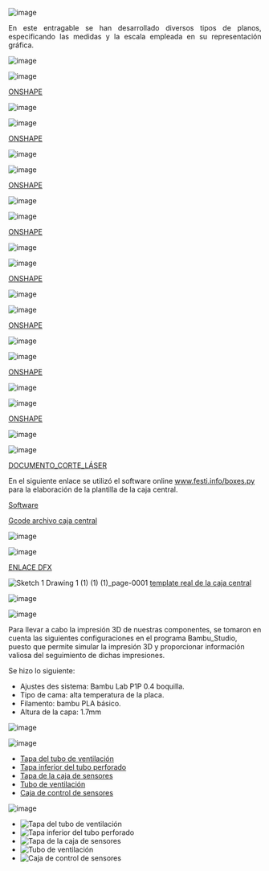 ![image](https://github.com/Fx2048/Team_4_FdD/assets/131219987/475503de-ad4d-46b4-bdf4-565ac637bf09)



<p align="justify">
  En este entragable se han desarrollado diversos tipos de planos, especificando las medidas y la escala empleada en su 
  representación gráfica.
 </p>

![image](https://github.com/Fx2048/Team_4_FdD/assets/131219987/704cac58-a135-4a6e-afca-bfefcfb4212d)



![image](https://github.com/Fx2048/Team_4_FdD/blob/main/Im%C3%A1genes/planos/plano%20general.png)

[ONSHAPE](https://cad.onshape.com/documents/abdf9a93153ae0cff690ce01/w/0f25dce1825e5c7b0e513c2e/e/e05ece0ddaee348aff5f31f4)

![image](https://github.com/Fx2048/Team_4_FdD/assets/131219987/f84388dc-3aaa-444a-857e-dc8833048ff5)


![image](https://github.com/Fx2048/Team_4_FdD/blob/main/Im%C3%A1genes/planos/Caja%20del%20sensor%20tubo%20Drawing%201.png)

[ONSHAPE](https://cad.onshape.com/documents/abdf9a93153ae0cff690ce01/w/0f25dce1825e5c7b0e513c2e/e/41b6131b445da347f293c4ef)

![image](https://github.com/Fx2048/Team_4_FdD/assets/131219987/d8cf2de4-e7c6-45da-a84c-5a65abaecb9a)


![image](https://github.com/Fx2048/Team_4_FdD/blob/main/Im%C3%A1genes/planos/Tapa%20base%20Drawing%201%20(1).png)

[ONSHAPE](https://cad.onshape.com/documents/abdf9a93153ae0cff690ce01/w/0f25dce1825e5c7b0e513c2e/e/bebfb8ad76fc56d8f09fcbac)

![image](https://github.com/Fx2048/Team_4_FdD/assets/131219987/72ba34f4-65cb-4edf-9cc5-092272fd0997)


![image](https://github.com/Fx2048/Team_4_FdD/blob/main/Im%C3%A1genes/planos/Tapa%20de%20la%20caja%20Drawing%201%20(1).png)

[ONSHAPE](https://cad.onshape.com/documents/abdf9a93153ae0cff690ce01/w/0f25dce1825e5c7b0e513c2e/e/7b0b3b625309eafb34d392a6)


![image](https://github.com/Fx2048/Team_4_FdD/assets/131219987/f0d8151f-eabf-42e5-afb3-9e28503349f7)


![image](https://github.com/Fx2048/Team_4_FdD/blob/main/Im%C3%A1genes/planos/ensamblaje%20de%20las%20tapas.png)

[ONSHAPE](https://cad.onshape.com/documents/abdf9a93153ae0cff690ce01/w/0f25dce1825e5c7b0e513c2e/e/75290495f1c6b86d3eabc5a4)

![image](https://github.com/Fx2048/Team_4_FdD/assets/131219987/7727bd82-5319-4ab5-8f93-67c6528bb731)


![image](https://github.com/Fx2048/Team_4_FdD/blob/main/Im%C3%A1genes/planos/ensamblaje%20del%20tubo%20Drawing%201.png)

[ONSHAPE](https://cad.onshape.com/documents/abdf9a93153ae0cff690ce01/w/0f25dce1825e5c7b0e513c2e/e/806d9a40f8296d692cbd69cf)

![image](https://github.com/Fx2048/Team_4_FdD/assets/131219987/d16ac6b5-6736-46e0-b2ef-35488022003a)


![image](https://github.com/Fx2048/Team_4_FdD/blob/main/Im%C3%A1genes/planos/Ensamblaje%20CO2%20Drawing%201.png)

[ONSHAPE](https://cad.onshape.com/documents/abdf9a93153ae0cff690ce01/w/0f25dce1825e5c7b0e513c2e/e/a92f1a1f2a5849794e21781a)

![image](https://github.com/Fx2048/Team_4_FdD/assets/131219987/d9727cef-bb8e-4724-b295-42d93a41ce60)


![image](https://github.com/Fx2048/Team_4_FdD/blob/main/Im%C3%A1genes/planos/Plano%20caja.png)

[ONSHAPE](https://cad.onshape.com/documents/7a7f94140b8d86c7ea033ef1/w/e999b315eef8267ad934f188/e/3a5b9aa109ccecf3491c6d49)

![image](https://github.com/Fx2048/Team_4_FdD/assets/131219987/067083ae-f0c6-43d2-a9bf-8007ca0e94d4)


![image](https://github.com/Fx2048/Team_4_FdD/blob/b131a712a3a234da5fbe5e0f3250793a9a74a77f/Im%C3%A1genes/Plano_para_corte_laser_caja.png)

[DOCUMENTO_CORTE_LÁSER](https://github.com/Fx2048/Team_4_FdD/blob/main/Hadware/Prototipado/BOXCENTRAL.pdf)

En el siguiente enlace se utilizó el software online www.festi.info/boxes.py para la elaboración de la plantilla de la caja central.

[Software](https://www.festi.info/boxes.py/IntegratedHingeBox?FingerJoint_angle=90.0&FingerJoint_style=rectangular&FingerJoint_surroundingspaces=2.0&FingerJoint_bottom_lip=0.0&FingerJoint_edge_width=1.0&FingerJoint_extra_length=0.0&FingerJoint_finger=2.0&FingerJoint_play=0.0&FingerJoint_space=2.0&FingerJoint_width=1.0&ChestHinge_finger_joints_on_box=0&ChestHinge_finger_joints_on_lid=0&ChestHinge_hinge_strength=1.0&ChestHinge_pin_height=2.0&ChestHinge_play=0.1&x=170.0&y=170.0&h=60.0&outside=0&outside=1&lidheight=20.0&thickness=3.0&format=svg&tabs=0.0&qr_code=0&debug=0&labels=0&labels=1&reference=100&inner_corners=loop&burn=0.1&language=None&render=1)

[Gcode archivo caja central](https://github.com/Fx2048/Team_4_FdD/blob/main/Software/GCODE_ARCHIVOCENTRALBOX.gcode)

![image](https://github.com/Fx2048/Team_4_FdD/assets/131219987/cd8d8425-d8c5-415a-aca2-632d020baf07)


![image](https://github.com/Fx2048/Team_4_FdD/assets/131219987/0878047a-63ef-46a1-8563-d901c61942f8)


[ENLACE DFX ](https://github.com/Fx2048/Team_4_FdD/blob/main/Software/box.dxf)

![Sketch 1 Drawing 1 (1) (1) (1)_page-0001](https://github.com/Fx2048/Team_4_FdD/assets/131219987/c49c163e-ac36-447f-8a0d-89cb2e900288)
[template real de la caja central]()

![image](https://github.com/Fx2048/Team_4_FdD/assets/131219987/69f16f26-9db9-4407-abc6-3a24dc038df5)

![image](../../Imágenes/Modelado_3D/Comp_impres.png)

Para llevar a cabo la impresión 3D de nuestras componentes, se tomaron en cuenta las siguientes configuraciones en el programa Bambu_Studio, puesto que permite simular la impresión 3D y proporcionar información valiosa del seguimiento de dichas impresiones.

Se hizo lo siguiente:

+ Ajustes des sistema: Bambu Lab P1P 0.4 boquilla. 
+ Tipo de cama: alta temperatura de la placa.
+ Filamento: bambu PLA básico.
+ Altura de la capa: 1.7mm

![image](../../Imágenes/Modelado_3D/caracte.png)

![image](https://github.com/Fx2048/Team_4_FdD/assets/131219987/6d8e90eb-4fa1-4a8b-ad6d-0cb1892fc687)


+ [Tapa del tubo de ventilación](../../Hadware/Modelo_3D/Tapa_tubo_ventilacion_PLA_1h23m.gcode) 
+ [Tapa inferior del tubo perforado](../../Hadware/Modelo_3D/Tapa_inferior_tubo_PLA_37m19s.gcode) 
+ [Tapa de la caja de sensores](../../Hadware/Modelo_3D/Tapa_caja_sensores_PLA_1h3m.gcode) 
+ [Tubo de ventilación](../../Hadware/Modelo_3D/Parte_tubo_ventilacion_PLA_5h41m.gcode) 
+ [Caja de control de sensores](../../Hadware/Modelo_3D/Caja_control_sensores_PLA_4h11m.gcode) 


![image](https://github.com/Fx2048/Team_4_FdD/assets/131219987/2503d8d0-076a-4c1e-8f9d-c78b4a4e85bb)

+ ![Tapa del tubo de ventilación](../../Imágenes/Modelado_3D/Ev1.png) 
+ ![Tapa inferior del tubo perforado](../../Imágenes/Modelado_3D/Ev2.png) 
+ ![Tapa de la caja de sensores](../../Imágenes/Modelado_3D/Ev3.png) 
+ ![Tubo de ventilación](../../Imágenes/Modelado_3D/Ev4.png) 
+ ![Caja de control de sensores](../../Imágenes/Modelado_3D/Ev5.png) 
